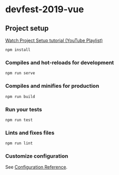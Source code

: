 # devfest-2019-vue

## Project setup

[Watch Project Setup tutorial (YouTube Playlist)](https://www.youtube.com/watch?v=TsvN8V28vzk&list=PL-rPI5xuQm55h5DMWM96mmz_zBnJVvDMf)
```
npm install
```

### Compiles and hot-reloads for development
```
npm run serve
```

### Compiles and minifies for production
```
npm run build
```

### Run your tests
```
npm run test
```

### Lints and fixes files
```
npm run lint
```

### Customize configuration
See [Configuration Reference](https://cli.vuejs.org/config/).
